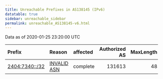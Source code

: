 ```yaml
---
title: Unreachable Prefixes in AS138145 (IPv6)
datatable: true
sidebar: unreachable_sidebar
permalink: unreachable_AS138145-v6.html
---
```


Data as of 2020-01-25 23:20:00 UTC


<div class="datatable-begin"></div>

| Prefix                                                 | Reason                                                                                                 | affected   |   Authorized AS |   MaxLength | Anchor                                       |   unreachable /48s |
|:-------------------------------------------------------|:-------------------------------------------------------------------------------------------------------|:-----------|----------------:|------------:|:---------------------------------------------|-------------------:|
| [2404:7340::/32](https://stat.ripe.net/2404:7340::/32) | [INVALID ASN](https://rpki-validator.ripe.net/announcement-preview?asn=AS138145&prefix=2404:7340::/32) | complete   |          131613 |          48 | [APNIC](unreachable_APNIC_RPKI_Root-v6.html) |              65536 |

<div class="datatable-end"></div>